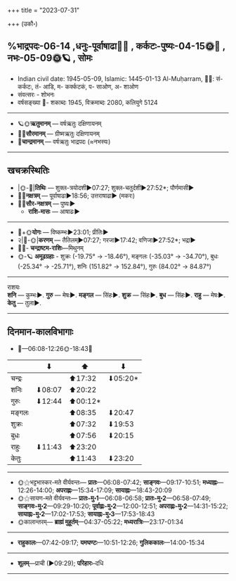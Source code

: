 +++
title = "2023-07-31"

+++
(उकौ॰)
## %भाद्रपदः-06-14  ,धनुः-पूर्वाषाढा🌛🌌  ,  कर्कटः-पुष्यः-04-15🌞🌌  ,  नभः-05-09🌞🪐  , सोमः
- Indian civil date: 1945-05-09, Islamic: 1445-01-13 Al-Muḥarram, 🌌🌞: सं- कर्कटः, तं- आडि, म- कर्क्कटकं, प- साओण, अ- शाओण
- संवत्सरः - शोभनः
- वर्षसङ्ख्या 🌛- शकाब्दः 1945, विक्रमाब्दः 2080, कलियुगे 5124
___________________
- 🪐🌞**ऋतुमानम्** — वर्षऋतुः दक्षिणायनम्
- 🌌🌞**सौरमानम्** — ग्रीष्मऋतुः दक्षिणायनम्
- 🌛**चान्द्रमानम्** — वर्षऋतुः भाद्रपदः (≈नभस्यः)
___________________


## खचक्रस्थितिः
- |🌞-🌛|**तिथिः** — शुक्ल-त्रयोदशी►07:27; शुक्ल-चतुर्दशी►27:52*; पौर्णमासी►  
- 🌌🌛**नक्षत्रम्** — पूर्वाषाढा►18:56; उत्तराषाढा► (मकरः)  
- 🌌🌞**सौर-नक्षत्रम्** — पुष्यः►  
  - **राशि-मासः** — आषाढः► 
___________________
- 🌛+🌞**योगः** — विष्कम्भः►23:01; प्रीतिः►  
- २|🌛-🌞|**करणम्** — तैतिलम्►07:27; गरजा►17:42; वणिजा►27:52*; भद्रा►  
- 🌌🌛- **चन्द्राष्टम-राशिः**—मिथुनम्  
- 🌞-🪐 **अमूढग्रहाः** - शुक्रः (-19.75° → -18.46°), मङ्गलः (-35.03° → -34.70°), बुधः (-25.34° → -25.71°), शनिः (151.82° → 152.84°), गुरुः (84.02° → 84.87°)
___________________
राशयः  
**शनि** — कुम्भः►. **गुरु** — मेषः►. **मङ्गल** — सिंहः►. **शुक्र** — सिंहः►. **बुध** — सिंहः►. **राहु** — मेषः►. **केतु** — तुला►. 
___________________


## दिनमान-कालविभागाः
- 🌅—06:08-12:26🌞-18:43🌇  

|      |⬇     |⬆     |⬇     |
|------|-----|-----|------|
|चन्द्रः|     |⬆17:32 |⬇05:20*|
|शनिः   |⬇08:07 |⬆20:22 |     |
|गुरुः  |⬇12:44 |⬆00:12*|     |
|मङ्गलः |     |⬆08:35 |⬇20:47 |
|शुक्रः |     |⬆07:32 |⬇19:53 |
|बुधः   |     |⬆07:56 |⬇20:15 |
|राहुः  |⬇11:43 |⬆23:20 |     |
|केतुः  |     |⬆11:43 |⬇23:20 |
___________________
- 🌞⚝भट्टभास्कर-मते वीर्यवन्तः— **प्रातः**—06:08-07:42; **साङ्गवः**—09:17-10:51; **मध्याह्नः**—12:26-14:00; **अपराह्णः**—15:34-17:09; **सायाह्नः**—18:43-20:09  
- 🌞⚝सायण-मते वीर्यवन्तः— **प्रातः-मु॰1**—06:08-06:58; **प्रातः-मु॰2**—06:58-07:49; **साङ्गवः-मु॰2**—09:29-10:20; **पूर्वाह्णः-मु॰2**—12:00-12:51; **अपराह्णः-मु॰2**—14:31-15:22; **सायाह्नः-मु॰2**—17:02-17:53; **सायाह्नः-मु॰3**—17:53-18:43  
- 🌞कालान्तरम्— **ब्राह्मं मुहूर्तम्**—04:37-05:22; **मध्यरात्रिः**—23:17-01:34  
___________________
- **राहुकालः**—07:42-09:17; **यमघण्टः**—10:51-12:26; **गुलिककालः**—14:00-15:34  
___________________
- **शूलम्**—प्राची (►09:29); **परिहारः**–दधि  
___________________